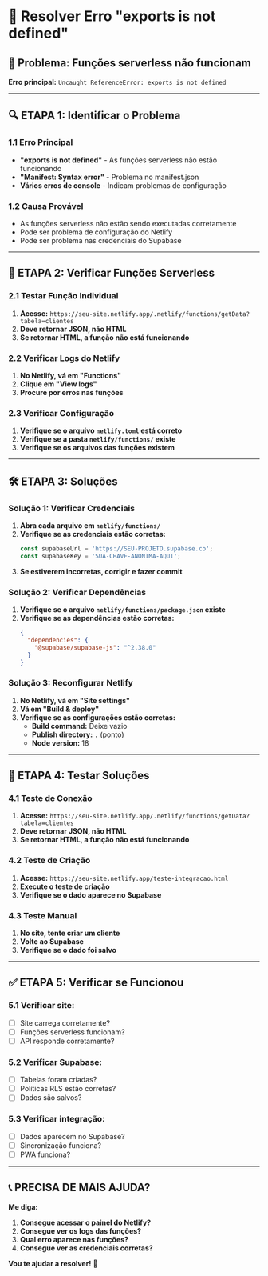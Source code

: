 # 🚨 Resolver Erro "exports is not defined"

## 🎯 **Problema: Funções serverless não funcionam**

**Erro principal:** `Uncaught ReferenceError: exports is not defined`

---

## 🔍 **ETAPA 1: Identificar o Problema**

### **1.1 Erro Principal**
- **"exports is not defined"** - As funções serverless não estão funcionando
- **"Manifest: Syntax error"** - Problema no manifest.json
- **Vários erros de console** - Indicam problemas de configuração

### **1.2 Causa Provável**
- As funções serverless não estão sendo executadas corretamente
- Pode ser problema de configuração do Netlify
- Pode ser problema nas credenciais do Supabase

---

## 🔧 **ETAPA 2: Verificar Funções Serverless**

### **2.1 Testar Função Individual**
1. **Acesse:** `https://seu-site.netlify.app/.netlify/functions/getData?tabela=clientes`
2. **Deve retornar JSON, não HTML**
3. **Se retornar HTML, a função não está funcionando**

### **2.2 Verificar Logs do Netlify**
1. **No Netlify, vá em "Functions"**
2. **Clique em "View logs"**
3. **Procure por erros nas funções**

### **2.3 Verificar Configuração**
1. **Verifique se o arquivo `netlify.toml` está correto**
2. **Verifique se a pasta `netlify/functions/` existe**
3. **Verifique se os arquivos das funções existem**

---

## 🛠️ **ETAPA 3: Soluções**

### **Solução 1: Verificar Credenciais**
1. **Abra cada arquivo em `netlify/functions/`**
2. **Verifique se as credenciais estão corretas:**
   ```javascript
   const supabaseUrl = 'https://SEU-PROJETO.supabase.co';
   const supabaseKey = 'SUA-CHAVE-ANONIMA-AQUI';
   ```
3. **Se estiverem incorretas, corrigir e fazer commit**

### **Solução 2: Verificar Dependências**
1. **Verifique se o arquivo `netlify/functions/package.json` existe**
2. **Verifique se as dependências estão corretas:**
   ```json
   {
     "dependencies": {
       "@supabase/supabase-js": "^2.38.0"
     }
   }
   ```

### **Solução 3: Reconfigurar Netlify**
1. **No Netlify, vá em "Site settings"**
2. **Vá em "Build & deploy"**
3. **Verifique se as configurações estão corretas:**
   - **Build command:** Deixe vazio
   - **Publish directory:** `.` (ponto)
   - **Node version:** 18

---

## 🧪 **ETAPA 4: Testar Soluções**

### **4.1 Teste de Conexão**
1. **Acesse:** `https://seu-site.netlify.app/.netlify/functions/getData?tabela=clientes`
2. **Deve retornar JSON, não HTML**
3. **Se retornar HTML, a função não está funcionando**

### **4.2 Teste de Criação**
1. **Acesse:** `https://seu-site.netlify.app/teste-integracao.html`
2. **Execute o teste de criação**
3. **Verifique se o dado aparece no Supabase**

### **4.3 Teste Manual**
1. **No site, tente criar um cliente**
2. **Volte ao Supabase**
3. **Verifique se o dado foi salvo**

---

## ✅ **ETAPA 5: Verificar se Funcionou**

### **5.1 Verificar site:**
- [ ] Site carrega corretamente?
- [ ] Funções serverless funcionam?
- [ ] API responde corretamente?

### **5.2 Verificar Supabase:**
- [ ] Tabelas foram criadas?
- [ ] Políticas RLS estão corretas?
- [ ] Dados são salvos?

### **5.3 Verificar integração:**
- [ ] Dados aparecem no Supabase?
- [ ] Sincronização funciona?
- [ ] PWA funciona?

---

## 📞 **PRECISA DE MAIS AJUDA?**

**Me diga:**
1. **Consegue acessar o painel do Netlify?**
2. **Consegue ver os logs das funções?**
3. **Qual erro aparece nas funções?**
4. **Consegue ver as credenciais corretas?**

**Vou te ajudar a resolver!** 🚀


